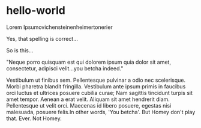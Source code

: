 # hello-world

Lorem Ipsumovichensteinenheimertonerier

Yes, that spelling is correct...

So is this...

"Neque porro quisquam est qui dolorem ipsum quia dolor sit amet, consectetur, adipisci velit...you betcha indeed."

Vestibulum ut finibus sem. Pellentesque pulvinar a odio nec scelerisque. Morbi pharetra blandit fringilla. Vestibulum ante ipsum primis in faucibus orci luctus et ultrices posuere cubilia curae; Nam sagittis tincidunt turpis sit amet tempor. Aenean a erat velit. Aliquam sit amet hendrerit diam. Pellentesque ut velit orci. Maecenas id libero posuere, egestas nisi malesuada, posuere felis.In other words, 'You betcha'. But Homey don't play that. Ever. Not Homey.
